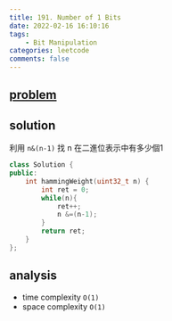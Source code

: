 ```yaml
---
title: 191. Number of 1 Bits
date: 2022-02-16 16:10:16
tags:  
    - Bit Manipulation
categories: leetcode
comments: false
---
```




## [problem](https://leetcode.com/problems/number-of-1-bits/)

## solution
利用 `n&(n-1)` 找 n 在二進位表示中有多少個1

```c++
class Solution {
public:
    int hammingWeight(uint32_t n) {
        int ret = 0;
        while(n){
            ret++;
            n &=(n-1);
        }
        return ret;
    }
};
```

## analysis
- time complexity `O(1)`
- space complexity `O(1)`

